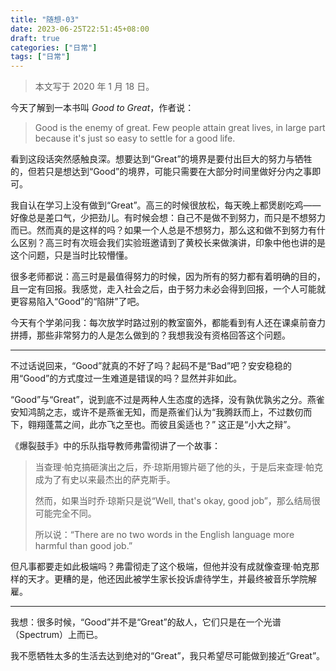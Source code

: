 ```yaml
---
title: "随想-03"
date: 2023-06-25T22:51:45+08:00
draft: true
categories: ["日常"]
tags: ["日常"]
---
```


> 本文写于 2020 年 1 月 18 日。

今天了解到一本书叫 *Good to Great*，作者说：

> Good is the enemy of great. Few people attain great lives, in large part because it's just so easy to settle for a good life.

看到这段话突然感触良深。想要达到“Great”的境界是要付出巨大的努力与牺牲的，但若只是想达到“Good”的境界，可能只需要在大部分时间里做好分内之事即可。

我自认在学习上没有做到“Great”。高三的时候很放松，每天晚上都煲剧吃鸡——好像总是差口气，少把劲儿。有时候会想：自己不是做不到努力，而只是不想努力而已。然而真的是这样的吗？如果一个人总是不想努力，那么这和做不到努力有什么区别？高三时有次班会我们实验班邀请到了黄校长来做演讲，印象中他也讲的是这个问题，只是当时比较懵懂。

很多老师都说：高三时是最值得努力的时候，因为所有的努力都有着明确的目的，且一定有回报。我感觉，走入社会之后，由于努力未必会得到回报，一个人可能就更容易陷入“Good”的“陷阱”了吧。

今天有个学弟问我：每次放学时路过别的教室窗外，都能看到有人还在课桌前奋力拼搏，那些非常努力的人是怎么做到的？我想我没有资格回答这个问题。

---

不过话说回来，“Good”就真的不好了吗？起码不是“Bad”吧？安安稳稳的用“Good”的方式度过一生难道是错误的吗？显然并非如此。

“Good”与“Great”，说到底不过是两种人生态度的选择，没有孰优孰劣之分。燕雀安知鸿鹄之志，或许不是燕雀无知，而是燕雀们认为“我腾跃而上，不过数仞而下，翱翔蓬蒿之间，此亦飞之至也。而彼且奚适也？” 这正是“小大之辩”。

<!-- 正如一个生态系统中既有小兽也有猛禽，一个社会中也既有“燕雀”也有“鸿鹄”。并且，“燕雀”是不可以，也不可能缺少的。那为什么政治课本还要宣传“立志当高远，立志做大事”呢？诚然，“鸿鹄”不是每个人都能做的，而“燕雀”们也是始终存在，且数量庞大的。但是，如果一个社会中“鸿鹄”们（或者说“Great”的人们）的比例太低，那么这将是一个没有活力的社会。这可能就是我们从小被教育要立志高远的原因了吧。立志不高远当然没有错，但是立志高远，多多益善。 -->

《爆裂鼓手》中的乐队指导教师弗雷彻讲了一个故事：

> 当查理·帕克搞砸演出之后，乔·琼斯用镲片砸了他的头，于是后来查理·帕克成为了有史以来最杰出的萨克斯手。
> 
> 然而，如果当时乔·琼斯只是说“Well, that's okay, good job”，那么结局很可能完全不同。
> 
> 所以说：“There are no two words in the English language more harmful than good job.”

但凡事都要走如此极端吗？弗雷彻走了这个极端，但他并没有成就像查理·帕克那样的天才。更糟的是，他还因此被学生家长投诉虐待学生，并最终被音乐学院解雇。

---

我想：很多时候，“Good”并不是“Great”的敌人，它们只是在一个光谱（Spectrum）上而已。

我不愿牺牲太多的生活去达到绝对的“Great”，我只希望尽可能做到接近“Great”。
